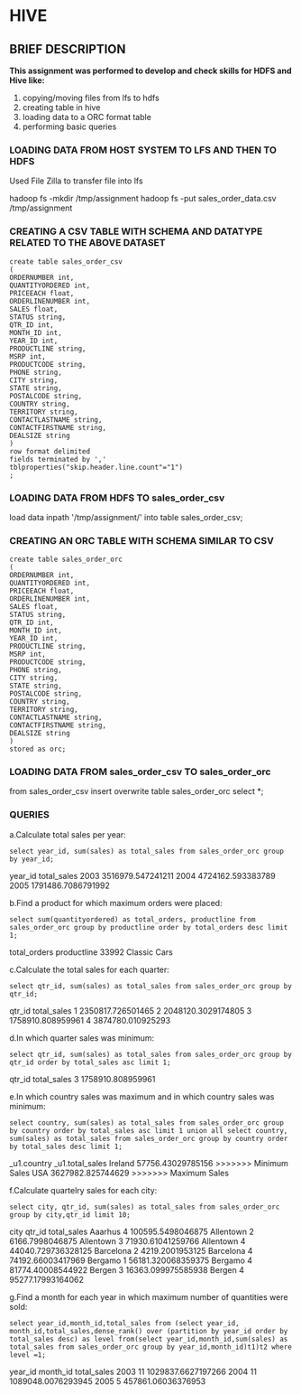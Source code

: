 # HIVE
## BRIEF DESCRIPTION

<B>This assignment was performed to develop and check skills for HDFS and Hive like:</b>
    <ol>
     <li>copying/moving files from lfs to hdfs</li>
      <li>creating table in hive</li>
     <li>loading data to a ORC format table</li>
      <li>performing basic queries</li>
  </ol>


### LOADING DATA FROM HOST SYSTEM TO LFS AND THEN TO HDFS

Used File Zilla to transfer file into lfs

hadoop fs -mkdir /tmp/assignment
hadoop fs -put sales_order_data.csv /tmp/assignment

### CREATING A CSV TABLE WITH SCHEMA AND DATATYPE RELATED TO THE ABOVE DATASET

```
create table sales_order_csv
(
ORDERNUMBER int,
QUANTITYORDERED int,
PRICEEACH float,
ORDERLINENUMBER int,
SALES float,
STATUS string,
QTR_ID int,
MONTH_ID int,
YEAR_ID int,
PRODUCTLINE string,
MSRP int,
PRODUCTCODE string,
PHONE string,
CITY string,
STATE string,
POSTALCODE string,
COUNTRY string,
TERRITORY string,
CONTACTLASTNAME string,
CONTACTFIRSTNAME string,
DEALSIZE string
)
row format delimited
fields terminated by ','
tblproperties("skip.header.line.count"="1")
; 
```

### LOADING DATA FROM HDFS TO sales_order_csv</b>

load data inpath '/tmp/assignment/' into table sales_order_csv;

### CREATING AN ORC TABLE WITH SCHEMA SIMILAR TO CSV

```
create table sales_order_orc
(
ORDERNUMBER int,
QUANTITYORDERED int,
PRICEEACH float,
ORDERLINENUMBER int,
SALES float,
STATUS string,
QTR_ID int,
MONTH_ID int,
YEAR_ID int,
PRODUCTLINE string,
MSRP int,
PRODUCTCODE string,
PHONE string,
CITY string,
STATE string,
POSTALCODE string,
COUNTRY string,
TERRITORY string,
CONTACTLASTNAME string,
CONTACTFIRSTNAME string,
DEALSIZE string
)
stored as orc;
```

### LOADING DATA FROM sales_order_csv TO sales_order_orc
from sales_order_csv insert overwrite table sales_order_orc select *;

### QUERIES
  
a.Calculate total sales per year:
```
select year_id, sum(sales) as total_sales from sales_order_orc group by year_id;
```
year_id total_sales
2003    3516979.547241211
2004    4724162.593383789
2005    1791486.7086791992



b.Find a product for which maximum orders were placed:
```
select sum(quantityordered) as total_orders, productline from sales_order_orc group by productline order by total_orders desc limit 1;
```
total_orders    productline
33992   Classic Cars

c.Calculate the total sales for each quarter:
```
select qtr_id, sum(sales) as total_sales from sales_order_orc group by qtr_id;
```
qtr_id  total_sales
1       2350817.726501465
2       2048120.3029174805
3       1758910.808959961
4       3874780.010925293

d.In which quarter sales was minimum:
```
select qtr_id, sum(sales) as total_sales from sales_order_orc group by qtr_id order by total_sales asc limit 1;
```
qtr_id  total_sales
3       1758910.808959961

e.In which country sales was maximum and in which country sales was minimum:
```
select country, sum(sales) as total_sales from sales_order_orc group by country order by total_sales asc limit 1 union all select country, sum(sales) as total_sales from sales_order_orc group by country order by total_sales desc limit 1;
```
_u1.country     _u1.total_sales
Ireland 57756.43029785156 >>>>>>> Minimum Sales
USA     3627982.825744629 >>>>>>> Maximum Sales


f.Calculate quartelry sales for each city:
```
select city, qtr_id, sum(sales) as total_sales from sales_order_orc group by city,qtr_id limit 10;
```
city    qtr_id  total_sales
Aaarhus 4       100595.5498046875
Allentown       2       6166.7998046875
Allentown       3       71930.61041259766
Allentown       4       44040.729736328125
Barcelona       2       4219.2001953125
Barcelona       4       74192.66003417969
Bergamo 1       56181.320068359375
Bergamo 4       81774.40008544922
Bergen  3       16363.099975585938
Bergen  4       95277.17993164062


g.Find a month for each year in which maximum number of quantities were sold:
```
select year_id,month_id,total_sales from (select year_id, month_id,total_sales,dense_rank() over (partition by year_id order by total_sales desc) as level from(select year_id,month_id,sum(sales) as total_sales from sales_order_orc group by year_id,month_id)t1)t2 where level =1;
```
year_id month_id        total_sales
2003    11      1029837.6627197266
2004    11      1089048.0076293945
2005    5       457861.06036376953
